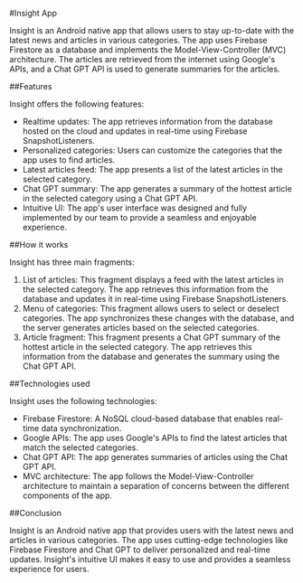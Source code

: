 #Insight App

Insight is an Android native app that allows users to stay up-to-date with the latest news and articles in various categories. The app uses Firebase Firestore as a database and implements the Model-View-Controller (MVC) architecture. The articles are retrieved from the internet using Google's APIs, and a Chat GPT API is used to generate summaries for the articles.

##Features

Insight offers the following features:

- Realtime updates: The app retrieves information from the database hosted on the cloud and updates in real-time using Firebase SnapshotListeners.
- Personalized categories: Users can customize the categories that the app uses to find articles.
- Latest articles feed: The app presents a list of the latest articles in the selected category.
- Chat GPT summary: The app generates a summary of the hottest article in the selected category using a Chat GPT API.
- Intuitive UI: The app's user interface was designed and fully implemented by our team to provide a seamless and enjoyable experience.

##How it works

Insight has three main fragments:

1. List of articles: This fragment displays a feed with the latest articles in the selected category. The app retrieves this information from the database and updates it in real-time using Firebase SnapshotListeners.
2. Menu of categories: This fragment allows users to select or deselect categories. The app synchronizes these changes with the database, and the server generates articles based on the selected categories.
3. Article fragment: This fragment presents a Chat GPT summary of the hottest article in the selected category. The app retrieves this information from the database and generates the summary using the Chat GPT API.

##Technologies used

Insight uses the following technologies:

- Firebase Firestore: A NoSQL cloud-based database that enables real-time data synchronization.
- Google APIs: The app uses Google's APIs to find the latest articles that match the selected categories.
- Chat GPT API: The app generates summaries of articles using the Chat GPT API.
- MVC architecture: The app follows the Model-View-Controller architecture to maintain a separation of concerns between the different components of the app.

##Conclusion

Insight is an Android native app that provides users with the latest news and articles in various categories. The app uses cutting-edge technologies like Firebase Firestore and Chat GPT to deliver personalized and real-time updates. Insight's intuitive UI makes it easy to use and provides a seamless experience for users.




